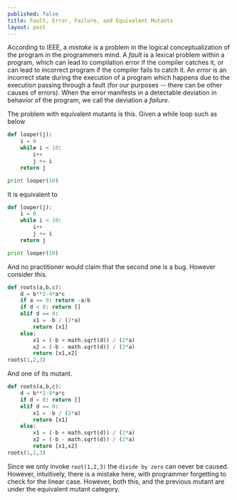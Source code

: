 ```yaml
---
published: false
title: Fault, Error, Failure, and Equivalent Mutants
layout: post
---
```

According to IEEE, a _mistake_ is a problem in the logical conceptualization of the program in the programmers mind. A _fault_ is a lexical problem within a program, which can lead to compilation error if the compiler catches it, or can lead to incorrect program if the compiler fails to catch it. An _error_ is an incorrect state during the execution of a program which happens due to the execution passing through a fault (for our purposes -- there can be other causes of errors). When the error manifests in a detectable deviation in behavior of the program, we call the deviation a _failure_.

The problem with equivalent mutants is this. Given a while loop such as below

```python
def looper(j):
    i = 0
    while i < 10:
        i++
        j += i
    return j

print looper(10)

```
It is equivalent to 
```python
def looper(j):
    i = 0
    while i < 10:
        i++
        j += i
    return j

print looper(10)
```
And no practitioner would claim that the second one is a bug. However consider this.
```python
def roots(a,b,c):
    d = b**2-4*a*c
    if a == 0: return -a/b
    if d < 0: return []
    elif d == 0:
        x1 = -b / (2*a)
        return [x1]
    else:
        x1 = (-b + math.sqrt(d)) / (2*a)
        x2 = (-b - math.sqrt(d)) / (2*a)
        return [x1,x2]
roots(1,2,3)
```
And one of its mutant.
```python
def roots(a,b,c):
    d = b**2-4*a*c
    if d < 0: return []
    elif d == 0:
        x1 = -b / (2*a)
        return [x1]
    else:
        x1 = (-b + math.sqrt(d)) / (2*a)
        x2 = (-b - math.sqrt(d)) / (2*a)
        return [x1,x2]
roots(1,2,3)
```
Since we only invoke `root(1,2,3)` the `divide by zero` can never be caused. However, intuitively, there is
a mistake here, with programmer forgetting to check for the linear case. However, both this, and the previous mutant are under the equivalent mutant category.